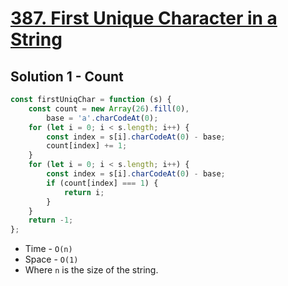 # [387. First Unique Character in a String](https://leetcode.com/problems/first-unique-character-in-a-string/)

## Solution 1 - Count

```js
const firstUniqChar = function (s) {
    const count = new Array(26).fill(0),
        base = 'a'.charCodeAt(0);
    for (let i = 0; i < s.length; i++) {
        const index = s[i].charCodeAt(0) - base;
        count[index] += 1;
    }
    for (let i = 0; i < s.length; i++) {
        const index = s[i].charCodeAt(0) - base;
        if (count[index] === 1) {
            return i;
        }
    }
    return -1;
};
```

-   Time - `O(n)`
-   Space - `O(1)`
-   Where `n` is the size of the string.
